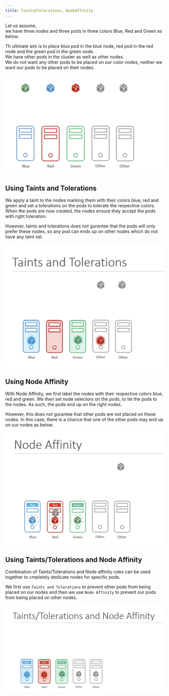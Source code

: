 ```yaml
---
title: Taints&Tolerations, NodeAffinity
---
```


Let us assume,  
we have three nodes and three pods in three colors Blue, Red and Green as below.  

Th ultimate aim is to place blue pod in the blue node, red pod in the red node and the green pod in the green node.  
We have other pods in the cluster as well as other nodes.   
We do not want any other pods to be placed on our color nodes, neither we want our pods to be placed on their nodes.

![color](Screens/color.png)

## Using Taints and Tolerations

We apply a taint to the nodes marking them with their colors blue, red and green and set a tolerations on the pods to tolerate the respective colors.  
When the pods are now created, the nodes ensure they accept the pods with right toleration.  

However, taints and tolerations does not gurantee that the pods will only prefer these nodes, so any pod can ends up on other nodes which do not have any taint set.

![Using-taints](Screens/using-taints.png)

## Using Node Affinity

With Node Affinity, we first label the nodes with their respective colors blue, red and green. We then set node selectors on the pods, to tie the pods to the nodes. As such, the pods end up on the right nodes. 

However, this does not gurantee that other pods are not placed on these nodes. In this case, there is a chance that one of the other pods may end up on our nodes as below.

![Using-affinity](Screens/using-affinity.png)

## Using Taints/Tolerations and Node Affinity

Combination of Taints/Tolerations and Node affinity rules can be used together to cmpletely dedicate nodes for specific pods.  

We first use `Taints and Tolerations` to prevent other pods from being placed on our nodes and then we use `Node Affinity` to prevent our pods from being placed on other nodes.  

![taints-affintiy](Screens/taints-affinity.png)







